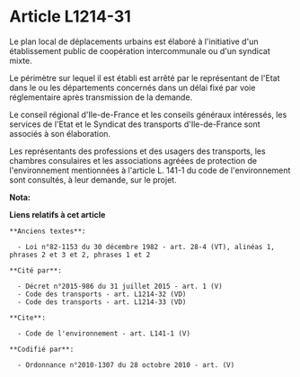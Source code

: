 # Article L1214-31

Le plan local de déplacements urbains est élaboré à l'initiative d'un établissement public de coopération intercommunale ou
d'un syndicat mixte. 

Le périmètre sur lequel il est établi est arrêté par le représentant de l'Etat dans le ou les départements concernés dans un
délai fixé par voie réglementaire après transmission de la demande. 

Le conseil régional d'Ile-de-France et les conseils généraux intéressés, les services de l'Etat et le Syndicat des transports
d'Ile-de-France sont associés à son élaboration. 

Les représentants des professions et des usagers des transports, les chambres consulaires et les associations agréées de
protection de l'environnement mentionnées à l'article L. 141-1 du code de l'environnement sont consultés, à leur demande, sur
le projet.

**Nota:**



**Liens relatifs à cet article**

	**Anciens textes**:

	  - Loi n°82-1153 du 30 décembre 1982 - art. 28-4 (VT), alinéas 1, phrases 2 et 3 et 2, phrases 1 et 2

	**Cité par**:

	  - Décret n°2015-986 du 31 juillet 2015 - art. 1 (V)
	  - Code des transports - art. L1214-32 (VD)
	  - Code des transports - art. L1214-33 (VD)

	**Cite**:

	  - Code de l'environnement - art. L141-1 (V)

	**Codifié par**:

	  - Ordonnance n°2010-1307 du 28 octobre 2010 - art. (V)

